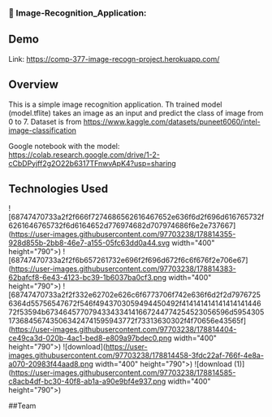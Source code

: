 
### 🚀 Image-Recognition_Application:
## Demo 

Link: https://comp-377-image-recogn-project.herokuapp.com/

## Overview

This is a simple image recognition application. Th trained model (model.tflite) takes an image as an input and predict the class of image from 0 to 7.
Dataset is from https://www.kaggle.com/datasets/puneet6060/intel-image-classification

Google notebook with the model: https://colab.research.google.com/drive/1-2-cCbDPyjff2g2O22b6317TFnwvApK4?usp=sharing


## Technologies Used
![68747470733a2f2f666f7274686562616467652e636f6d2f696d616765732f6261646765732f6d6164652d776974682d707974686f6e2e737667](https://user-images.githubusercontent.com/97703238/178814355-928d855b-2bb8-46e7-a155-05fc63dd0a44.svg width="400" height="790">)
![68747470733a2f2f6b657261732e696f2f696d672f6c6f676f2e706e67](https://user-images.githubusercontent.com/97703238/178814383-62bafcf8-6e43-4123-bc39-1b6037ba0cf3.png width="400" height="790">)
![68747470733a2f2f332e62702e626c6f6773706f742e636f6d2f2d79767256364d55756547672f546f4943703059494450492f41414141414141414144672f53594b6734645770794334334141667244774254523056596d5954305173684567435063424741595943772f73313630302f4f70656e43565f](https://user-images.githubusercontent.com/97703238/178814404-ce49ca3d-020b-4ac1-bed8-e809a97bdec0.png width="400" height="790">)
![download](https://user-images.githubusercontent.com/97703238/178814458-3fdc22af-766f-4e8a-a070-20983f44aad8.png width="400" height="790">)
![download (1)](https://user-images.githubusercontent.com/97703238/178814585-c8acb4df-bc30-40f8-ab1a-a90e9bf4e937.png width="400" height="790">)

##Team



